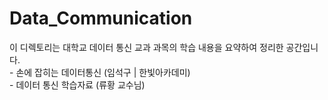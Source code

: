 # Data_Communication  
이 디렉토리는 대학교 데이터 통신 교과 과목의 학습 내용을 요약하여 정리한 공간입니다.  
\- 손에 잡히는 데이터통신 (임석구 | 한빛아카데미)  
\- 데이터 통신 학습자료 (류황 교수님)
